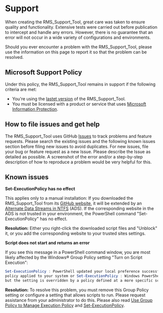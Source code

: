 # Support

When creating the RMS_Support_Tool, great care was taken to ensure quality and functionality. Extensive tests were carried out before publication to intercept and handle any errors. However, there is no guarantee that an error will not occur in a wide variety of configurations and environments.

Should you ever encounter a problem with the RMS_Support_Tool, please use the information on this page to report it so that the problem can be resolved.

## Microsoft Support Policy  

Under this policy, the RMS_Support_Tool remains in support if the following criteria are met:

- You're using the [lastet version](https://aka.ms/RMS_Support_Tool/Latest) of the RMS_Support_Tool.
- You must be licensed with a product or service that uses [Microsoft Information Protection](https://www.microsoft.com/en-us/us-partner-blog/2018/11/05/microsoft-information-protection-and-unified-labeling/).

## How to file issues and get help  

The RMS_Support_Tool uses GitHub [Issues](https://github.com/microsoft/RMS_Support_Tool/issues) to track problems and feature requests. Please search the existing 
issues and the following known issues section before filing new issues to avoid duplicates. For new issues, file your bug or 
feature request as a new Issue. Please describe the Issue as detailed as possible. A screenshot of the error and/or a step-by-step description of how to reproduce a problem would be very helpful for this.

## Known issues

**Set-ExecutionPolicy has no effect**

This applies only to a manual installation: If you downloaded the RMS_Support_Tool from its [GitHub website](https://aka.ms/RMS_Support_Tool/Latest), it will be extended by an [Alternate Data Streams in NTFS](https://blogs.technet.microsoft.com/askcore/2013/03/24/alternate-data-streams-in-ntfs) (ADS). If the corresponding website in the ADS is not trusted in your environment, the PowerShell command "Set-ExecutionPolicy" has no effect.

**Resolution:** Either you right-click the downloaded script files and "Unblock" it, or you add the corresponding website to your trusted sites settings.

**Script does not start and returns an error**

If you see this message in a PowerShell command window, you are most likely affected by the Windows® Group Policy setting "Turn on Script Execution":

```PowerShell
Set-ExecutionPolicy : PowerShell updated your local preference successfully, but the setting is overridden by the group
policy applied to your system or Set-ExecutionPolicy : Windows PowerShell updated your execution policy successfully,
but the setting is overridden by a policy defined at a more specific scope.
```

**Resolution:** To resolve this problem, you must remove this Group Policy setting or configure a setting that allows scripts to run. Please request assistance from your administrator to do this. Please also read [Use Group Policy to Manage Execution Policy](https://docs.microsoft.com/en-us/powershell/module/microsoft.powershell.core/about/about_execution_policies?view=powershell-5.1#use-group-policy-to-manage-execution-policy) and [Set-ExecutionPolicy](https://docs.microsoft.com/en-us/powershell/module/microsoft.powershell.security/set-executionpolicy?view=powershell-5.1).



